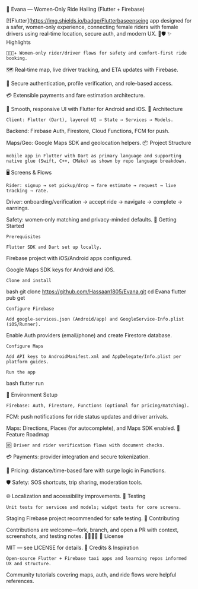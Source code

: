 🚖 Evana — Women‑Only Ride Hailing (Flutter + Firebase)

[![Flutter](https://img.shields.io/badge/Flutterbaseenseing app designed for a safer, women‑only experience, connecting female riders with female drivers using real‑time location, secure auth, and modern UX. 💜🛡️
✨ Highlights

    👩‍🦰👩‍✈️ Women‑only rider/driver flows for safety and comfort-first ride booking.

🗺️ Real‑time map, live driver tracking, and ETA updates with Firebase.

🔐 Secure authentication, profile verification, and role-based access.

💳 Extensible payments and fare estimation architecture.

📱 Smooth, responsive UI with Flutter for Android and iOS.
🧱 Architecture

    Client: Flutter (Dart), layered UI → State → Services → Models.

Backend: Firebase Auth, Firestore, Cloud Functions, FCM for push.

Maps/Geo: Google Maps SDK and geolocation helpers.
📦 Project Structure

    mobile app in Flutter with Dart as primary language and supporting native glue (Swift, C++, CMake) as shown by repo language breakdown.

🖥️ Screens & Flows

    Rider: signup → set pickup/drop → fare estimate → request → live tracking → rate.

Driver: onboarding/verification → accept ride → navigate → complete → earnings.

Safety: women‑only matching and privacy-minded defaults.
🚀 Getting Started

    Prerequisites

    Flutter SDK and Dart set up locally.

Firebase project with iOS/Android apps configured.

Google Maps SDK keys for Android and iOS.

    Clone and install

bash
git clone https://github.com/Hassaan1805/Evana.git
cd Evana
flutter pub get

    Configure Firebase

    Add google-services.json (Android/app) and GoogleService-Info.plist (iOS/Runner).

Enable Auth providers (email/phone) and create Firestore database.

    Configure Maps

    Add API keys to AndroidManifest.xml and AppDelegate/Info.plist per platform guides.

    Run the app

bash
flutter run

🔧 Environment Setup

    Firebase: Auth, Firestore, Functions (optional for pricing/matching).

FCM: push notifications for ride status updates and driver arrivals.

Maps: Directions, Places (for autocomplete), and Maps SDK enabled.
🧭 Feature Roadmap

    🆔 Driver and rider verification flows with document checks.

💳 Payments: provider integration and secure tokenization.

🧮 Pricing: distance/time-based fare with surge logic in Functions.

🛡️ Safety: SOS shortcuts, trip sharing, moderation tools.

🌐 Localization and accessibility improvements.
🧪 Testing

    Unit tests for services and models; widget tests for core screens.

Staging Firebase project recommended for safe testing.
🤝 Contributing

Contributions are welcome—fork, branch, and open a PR with context, screenshots, and testing notes. 👩‍💻👨‍💻
📜 License

MIT — see LICENSE for details.
🙌 Credits & Inspiration

    Open-source Flutter + Firebase taxi apps and learning repos informed UX and structure.

Community tutorials covering maps, auth, and ride flows were helpful references.
